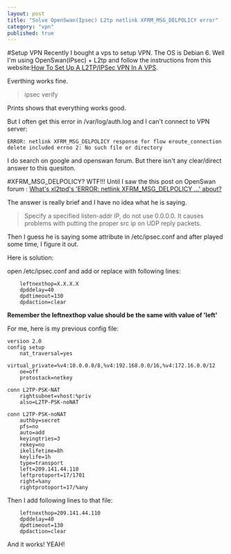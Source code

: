 ```yaml
--- 
layout: post
title: "Solve OpenSwan(Ipsec) L2tp netlink XFRM_MSG_DELPOLICY error"
category: "vpn"
published: true
---
```

#Setup VPN
Recently I bought a vps to setup VPN. The OS is Debian 6.
Well I'm using OpenSwan(IPsec) + L2tp and follow the instructions from this website:[How To Set Up A L2TP/IPSec VPN In A VPS](http://freenuts.com/how-to-set-up-a-l2tpipsec-vpn-in-a-vps/#iJeUrbJARCIcU8jk.99).

Everthing works fine. 

>  ipsec verify 

Prints shows that everything works good. 

But I often get this error in /var/log/auth.log and I can't connect to VPN server:

	ERROR: netlink XFRM_MSG_DELPOLICY response for flow eroute_connection delete included errno 2: No such file or directory	
	
I do search on google and openswan forum. But there isn't any clear/direct answer to this quesiton.

#XFRM_MSG_DELPOLICY? WTF!!!
Until I saw the this post on OpenSwan forum : 
		[What's xl2tpd's 'ERROR: netlink XFRM_MSG_DELPOLICY ...' about?](http://readlist.com/lists/openswan.org/users/2/12949.html)

The answer is really brief and I have no idea what he is saying. 

>	Specify a specified listen-addr IP, do not use 0.0.0.0. It causes
>	problems with putting the proper src ip on UDP reply packets.


Then I guess he is saying some attribute in /etc/ipsec.conf and after played some time, I figure it out.

Here is solution:

open  /etc/ipsec.conf and add or replace with following lines:

		leftnexthop=X.X.X.X
		dpddelay=40
		dpdtimeout=130
		dpdaction=clear

**Remember the leftnexthop value should be the same with value of 'left'**

For me, here is my previous config file:

	version 2.0
	config setup
	    nat_traversal=yes
	    virtual_private=%v4:10.0.0.0/8,%v4:192.168.0.0/16,%v4:172.16.0.0/12
	    oe=off
	    protostack=netkey

	conn L2TP-PSK-NAT
	    rightsubnet=vhost:%priv
	    also=L2TP-PSK-noNAT

	conn L2TP-PSK-noNAT
	    authby=secret
	    pfs=no
	    auto=add
	    keyingtries=3
	    rekey=no
	    ikelifetime=8h
	    keylife=1h
	    type=transport
	    left=209.141.44.110
	    leftprotoport=17/1701
	    right=%any
	    rightprotoport=17/%any
		

Then I add following lines to that file:
		
		leftnexthop=209.141.44.110
		dpddelay=40
		dpdtimeout=130
		dpdaction=clear

And it works! YEAH!
